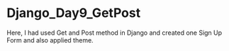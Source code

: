 # Django_Day9_GetPost
Here, I had used Get and Post method in Django and created one Sign Up Form and also applied theme.
